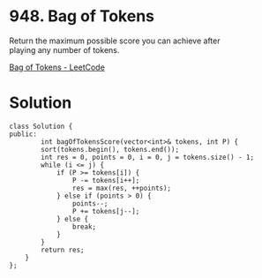 # 948. Bag of Tokens

Return the maximum possible score you can achieve after playing any number of tokens.

[Bag of Tokens - LeetCode](https://leetcode.com/problems/bag-of-tokens/description/)

# Solution

```
class Solution {
public:
        int bagOfTokensScore(vector<int>& tokens, int P) {
        sort(tokens.begin(), tokens.end());
        int res = 0, points = 0, i = 0, j = tokens.size() - 1;
        while (i <= j) {
            if (P >= tokens[i]) {
                P -= tokens[i++];
                res = max(res, ++points);
            } else if (points > 0) {
                points--;
                P += tokens[j--];
            } else {
                break;
            }
        }
        return res;
    }
};
```